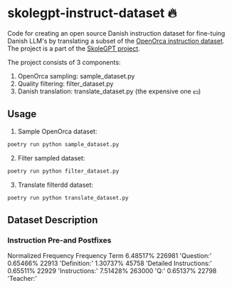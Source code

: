 # skolegpt-instruct-dataset 🔥

Code for creating an open source Danish instruction dataset for fine-tuing Danish LLM's by translating a subset of the [OpenOrca instruction dataset](https://huggingface.co/datasets/Open-Orca/OpenOrca). The project is a part of the [SkoleGPT project](https://skolegpt.dk/).

The project consists of 3 components:

1. OpenOrca sampling: sample_dataset.py
2. Quality filtering: filter_dataset.py
3. Danish translation: translate_dataset.py (the expensive one 💵)

## Usage
1. Sample OpenOrca dataset:
```bash
poetry run python sample_dataset.py 
```

2. Filter sampled dataset:
```bash
poetry run python filter_dataset.py
```

3. Translate filterdd dataset:
```bash
poetry run python translate_dataset.py
```
## Dataset Description
### Instruction Pre-and Postfixes

Normalized Frequency	Frequency	Term
6.48517%	226981	'Question:'
0.65466%	22913	'Definition:'
1.30737%	45758	'Detailed Instructions:'
0.65511%	22929	'Instructions:'
7.51428%	263000	'Q:'
0.65137%	22798	'Teacher:'
